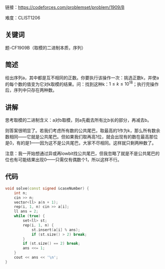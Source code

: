 链接：https://codeforces.com/problemset/problem/1909/B

难度：CLIST1206

## 关键词

题-CF1909B（取模的二进制本质，序列）

## 简述

给出序列a，其中都是互不相同的正数。你要执行该操作一次：挑选正数k，并使a的每个数的值变为它对k取模的结果。问：找到这种k：$1 \le k \le 10^{18}$；执行完操作后，序列中只存在两种数。

## 讲解

思考取模的二进制含义：a对b取模，则a先截去所有比b长的部分，再减去b。

则答案很明显了。若我们考虑所有数的公共尾巴，取最高的1作为k，那么所有数余数相同——它就是公共尾巴。但如果我们取再高1位，就会出现有的数在最高那位是0，有的是1——因为这不是公共尾巴，大家不尽相同。这样就只剩两种数了。

注意：我一开始想通过异或再lowbit找公共尾巴，但我忽略了就是不是公共尾巴的位也有可能结果出现0——只需仅有偶数个1，所以这样不行。

## 代码

```cpp
void solve(const signed &caseNumber) {
    int n;
    cin >> n;
    vector<ll> a(n + 1);
    rep(i, 1, n) cin >> a[i];
    ll ans = 2;
    while (true) {
        set<ll> st;
        rep(i, 1, n) {
            st.insert(a[i] % ans);
            if (st.size() > 2) break;
        }
        if (st.size() == 2) break;
        ans <<= 1;
    }
    cout << ans << '\n';
}
```


